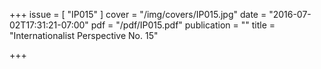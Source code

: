 +++
issue = [ "IP015" ]
cover = "/img/covers/IP015.jpg"
date = "2016-07-02T17:31:21-07:00"
pdf = "/pdf/IP015.pdf"
publication = ""
title = "Internationalist Perspective No. 15"

+++

